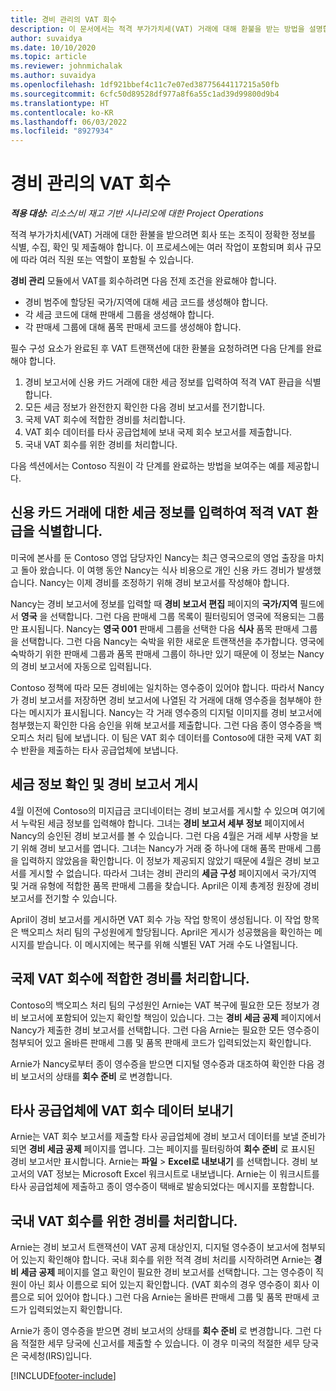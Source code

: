 ```yaml
---
title: 경비 관리의 VAT 회수
description: 이 문서에서는 적격 부가가치세(VAT) 거래에 대해 환불을 받는 방법을 설명합니다.
author: suvaidya
ms.date: 10/10/2020
ms.topic: article
ms.reviewer: johnmichalak
ms.author: suvaidya
ms.openlocfilehash: 1df921bbef4c11c7e07ed38775644117215a50fb
ms.sourcegitcommit: 6cfc50d89528df977a8f6a55c1ad39d99800d9b4
ms.translationtype: HT
ms.contentlocale: ko-KR
ms.lasthandoff: 06/03/2022
ms.locfileid: "8927934"
---
```

# <a name="vat-recovery-in-expense-management"></a>경비 관리의 VAT 회수

_**적용 대상:** 리소스/비 재고 기반 시나리오에 대한 Project Operations_

적격 부가가치세(VAT) 거래에 대한 환불을 받으려면 회사 또는 조직이 정확한 정보를 식별, 수집, 확인 및 제출해야 합니다. 이 프로세스에는 여러 작업이 포함되며 회사 규모에 따라 여러 직원 또는 역할이 포함될 수 있습니다.

**경비 관리** 모듈에서 VAT를 회수하려면 다음 전제 조건을 완료해야 합니다.

- 경비 범주에 할당된 국가/지역에 대해 세금 코드를 생성해야 합니다.
- 각 세금 코드에 대해 판매세 그룹을 생성해야 합니다.
- 각 판매세 그룹에 대해 품목 판매세 코드를 생성해야 합니다.

필수 구성 요소가 완료된 후 VAT 트랜잭션에 대한 환불을 요청하려면 다음 단계를 완료해야 합니다.

1. 경비 보고서에 신용 카드 거래에 대한 세금 정보를 입력하여 적격 VAT 환급을 식별합니다.
2. 모든 세금 정보가 완전한지 확인한 다음 경비 보고서를 전기합니다.
3. 국제 VAT 회수에 적합한 경비를 처리합니다.
4. VAT 회수 데이터를 타사 공급업체에 보내 국제 회수 보고서를 제출합니다.
5. 국내 VAT 회수를 위한 경비를 처리합니다.

다음 섹션에서는 Contoso 직원이 각 단계를 완료하는 방법을 보여주는 예를 제공합니다.

## <a name="enter-tax-information-about-credit-card-transactions-to-identify-eligible-vat-refunds"></a>신용 카드 거래에 대한 세금 정보를 입력하여 적격 VAT 환급을 식별합니다.

미국에 본사를 둔 Contoso 영업 담당자인 Nancy는 최근 영국으로의 영업 출장을 마치고 돌아 왔습니다. 이 여행 동안 Nancy는 식사 비용으로 개인 신용 카드 경비가 발생했습니다. Nancy는 이제 경비를 조정하기 위해 경비 보고서를 작성해야 합니다.

Nancy는 경비 보고서에 정보를 입력할 때 **경비 보고서 편집** 페이지의 **국가/지역** 필드에서 **영국** 을 선택합니다. 그런 다음 판매세 그룹 목록이 필터링되어 영국에 적용되는 그룹만 표시됩니다. Nancy는 **영국 001** 판매세 그룹을 선택한 다음 **식사** 품목 판매세 그룹을 선택합니다. 그런 다음 Nancy는 숙박을 위한 새로운 트랜잭션을 추가합니다. 영국에 숙박하기 위한 판매세 그룹과 품목 판매세 그룹이 하나만 있기 때문에 이 정보는 Nancy의 경비 보고서에 자동으로 입력됩니다.

Contoso 정책에 따라 모든 경비에는 일치하는 영수증이 있어야 합니다. 따라서 Nancy가 경비 보고서를 저장하면 경비 보고서에 나열된 각 거래에 대해 영수증을 첨부해야 한다는 메시지가 표시됩니다. Nancy는 각 거래 영수증의 디지털 이미지를 경비 보고서에 첨부했는지 확인한 다음 승인을 위해 보고서를 제출합니다. 그런 다음 종이 영수증을 백오피스 처리 팀에 보냅니다. 이 팀은 VAT 회수 데이터를 Contoso에 대한 국제 VAT 회수 반환을 제출하는 타사 공급업체에 보냅니다.

## <a name="verify-tax-information-and-post-an-expense-report"></a>세금 정보 확인 및 경비 보고서 게시

4월 이전에 Contoso의 미지급금 코디네이터는 경비 보고서를 게시할 수 있으며 여기에서 누락된 세금 정보를 입력해야 합니다. 그녀는 **경비 보고서 세부 정보** 페이지에서 Nancy의 승인된 경비 보고서를 볼 수 있습니다. 그런 다음 4월은 거래 세부 사항을 보기 위해 경비 보고서를 엽니다. 그녀는 Nancy가 거래 중 하나에 대해 품목 판매세 그룹을 입력하지 않았음을 확인합니다. 이 정보가 제공되지 않았기 때문에 4월은 경비 보고서를 게시할 수 없습니다. 따라서 그녀는 경비 관리의 **세금 구성** 페이지에서 국가/지역 및 거래 유형에 적합한 품목 판매세 그룹을 찾습니다. April은 이제 총계정 원장에 경비 보고서를 전기할 수 있습니다.

April이 경비 보고서를 게시하면 VAT 회수 가능 작업 항목이 생성됩니다. 이 작업 항목은 백오피스 처리 팀의 구성원에게 할당됩니다. April은 게시가 성공했음을 확인하는 메시지를 받습니다. 이 메시지에는 복구를 위해 식별된 VAT 거래 수도 나열됩니다.

## <a name="process-expenses-that-are-eligible-for-international-vat-recovery"></a>국제 VAT 회수에 적합한 경비를 처리합니다.

Contoso의 백오피스 처리 팀의 구성원인 Arnie는 VAT 복구에 필요한 모든 정보가 경비 보고서에 포함되어 있는지 확인할 책임이 있습니다. 그는 **경비 세금 공제** 페이지에서 Nancy가 제출한 경비 보고서를 선택합니다. 그런 다음 Arnie는 필요한 모든 영수증이 첨부되어 있고 올바른 판매세 그룹 및 품목 판매세 코드가 입력되었는지 확인합니다.

Arnie가 Nancy로부터 종이 영수증을 받으면 디지털 영수증과 대조하여 확인한 다음 경비 보고서의 상태를 **회수 준비** 로 변경합니다.

## <a name="send-vat-recovery-data-to-the-third-party-vendor"></a>타사 공급업체에 VAT 회수 데이터 보내기

Arnie는 VAT 회수 보고서를 제출할 타사 공급업체에 경비 보고서 데이터를 보낼 준비가 되면 **경비 세금 공제** 페이지를 엽니다. 그는 페이지를 필터링하여 **회수 준비** 로 표시된 경비 보고서만 표시합니다. Arnie는 **파일** &gt; **Excel로 내보내기** 를 선택합니다. 경비 보고서의 VAT 정보는 Microsoft Excel 워크시트로 내보냅니다. Arnie는 이 워크시트를 타사 공급업체에 제출하고 종이 영수증이 택배로 발송되었다는 메시지를 포함합니다.

## <a name="process-expenses-for-domestic-vat-recovery"></a>국내 VAT 회수를 위한 경비를 처리합니다.

Arnie는 경비 보고서 트랜잭션이 VAT 공제 대상인지, 디지털 영수증이 보고서에 첨부되어 있는지 확인해야 합니다. 국내 회수를 위한 적격 경비 처리를 시작하려면 Arnie는 **경비 세금 공제** 페이지를 열고 확인이 필요한 경비 보고서를 선택합니다. 그는 영수증이 직원이 아닌 회사 이름으로 되어 있는지 확인합니다. (VAT 회수의 경우 영수증이 회사 이름으로 되어 있어야 합니다.) 그런 다음 Arnie는 올바른 판매세 그룹 및 품목 판매세 코드가 입력되었는지 확인합니다.

Arnie가 종이 영수증을 받으면 경비 보고서의 상태를 **회수 준비** 로 변경합니다. 그런 다음 적절한 세무 당국에 신고서를 제출할 수 있습니다. 이 경우 미국의 적절한 세무 당국은 국세청(IRS)입니다.


[!INCLUDE[footer-include](../includes/footer-banner.md)]